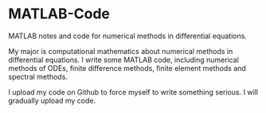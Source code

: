 # MATLAB-Code
MATLAB notes and code for numerical methods in differential equations.

My major is computational mathematics about numerical methods in differential equations. I write some MATLAB code, including numerical methods of ODEs, finite difference methods, finite element methods and spectral methods.

I upload my code on Github to force myself to write something serious. I will gradually upload my code.
